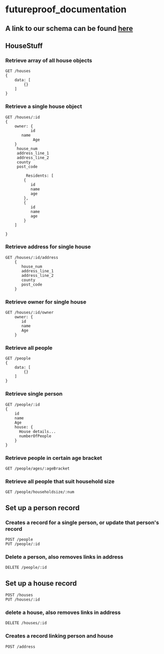 # futureproof_documentation

## A link to our schema can be found [here](https://dbdiagram.io/d/60eeaafd4ed9be1c05cc24f5)

## HouseStuff

### Retrieve array of all house objects
```
GET /houses
{
    data: [
        {}
    ]
}
```

### Retrieve a single house object
```
GET /houses/:id
{
    owner: {
           id
       name
            Age
    }
     house_num
     address_line_1
     address_line_2
     county
     post_code
         
         Residents: [
        {
           id
           name
           age
        },
        {
           id
           name
           age
        }
    ]
    
}
```
### Retrieve address for single house
```
GET /houses/:id/address
    {
       house_num
       address_line_1
       address_line_2
       county
       post_code
    }
```

### Retrieve owner for single house

```
GET /houses/:id/owner
    owner: {
       id
       name
       Age
    }
```

### Retrieve all people
```
GET /people
{
    data: [
        {}
    ]
}
```
### Retrieve single person
```
GET /people/:id
{
    id
    name
    Age
    house: {
      House details...
      numberOfPeople
    }
}
```

### Retrieve people in certain age bracket
```
GET /people/ages/:ageBracket
```
### Retrieve all people that suit household size
```
GET /people/householdsize/:num
```
## Set up a person record
### Creates a record for a single person, or update that person's record
```
POST /people
PUT /people/:id
```
### Delete a person, also removes links in address
```
DELETE /people/:id
```
## Set up a house record 
```
POST /houses
PUT /houses/:id
```
### delete a house, also removes links in address
```
DELETE /houses/:id
```
### Creates a record linking person and house
```
POST /address
```
